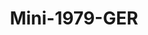 ---
    title: Mini-1979-GER
    slug: Mini-1979-GER
    description:
    code: Mini-1979-GER
    image: https://cmdiy-archive.s3.us-east-1.amazonaws.com/adverts/images/Mini-1979-GER.jpeg
    download: https://cmdiy-archive.s3.us-east-1.amazonaws.com/adverts/documents/Mini-1979-GER.pdf
---